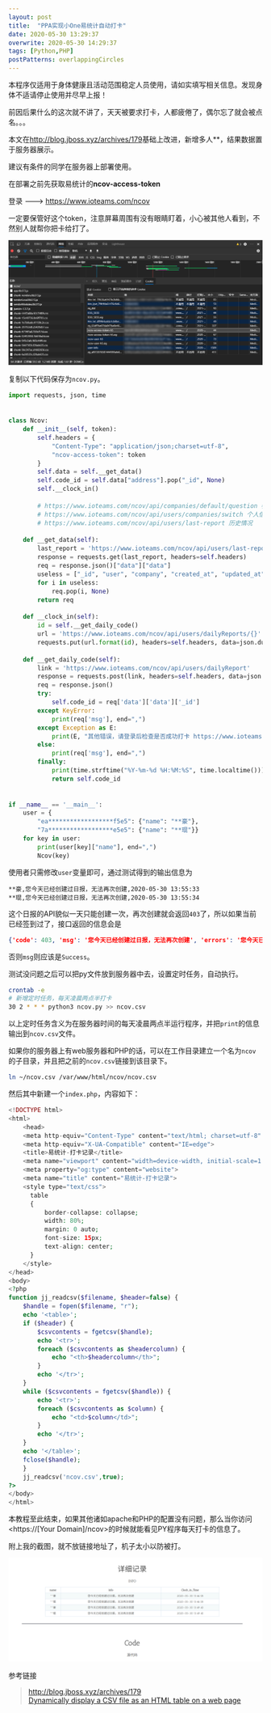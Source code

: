 ```yaml
---
layout: post
title:  "PPA实现小One易统计自动打卡"
date: 2020-05-30 13:29:37
overwrite: 2020-05-30 14:29:37
tags: [Python,PHP]
postPatterns: overlappingCircles
---
```


本程序仅适用于身体健康且活动范围稳定人员使用，请如实填写相关信息。发现身体不适请停止使用并尽早上报！

<!--excerpt-->

前因后果什么的这次就不讲了，天天被要求打卡，人都疲倦了，偶尔忘了就会被点名。。。

本文在<http://blog.jboss.xyz/archives/179>基础上改进，新增多人**，结果数据置于服务器展示。

建议有条件的同学在服务器上部署使用。

在部署之前先获取易统计的**ncov-access-token**

登录 ---> <https://www.ioteams.com/ncov>

一定要保管好这个token，注意屏幕周围有没有眼睛盯着，小心被其他人看到，不然别人就帮你把卡给打了。

![ncov-access-token](/assets/img/2020-05-30_0001.png)

复制以下代码保存为`ncov.py`。

```python
import requests, json, time


class Ncov:
    def __init__(self, token):
        self.headers = {
            "Content-Type": "application/json;charset=utf-8",
            "ncov-access-token": token
        }
        self.data = self.__get_data()
        self.code_id = self.data["address"].pop("_id", None)
        self.__clock_in()

        # https://www.ioteams.com/ncov/api/companies/default/question 参数
        # https://www.ioteams.com/ncov/api/users/companies/switch 个人信息
        # https://www.ioteams.com/ncov/api/users/last-report 历史情况

    def __get_data(self):
        last_report = 'https://www.ioteams.com/ncov/api/users/last-report'
        response = requests.get(last_report, headers=self.headers)
        req = response.json()["data"]["data"]
        useless = ["_id", "user", "company", "created_at", "updated_at", "__v"]
        for i in useless:
            req.pop(i, None)
        return req

    def __clock_in(self):
        id = self.__get_daily_code()
        url = 'https://www.ioteams.com/ncov/api/users/dailyReports/{}'
        requests.put(url.format(id), headers=self.headers, data=json.dumps(self.data))

    def __get_daily_code(self):
        link = 'https://www.ioteams.com/ncov/api/users/dailyReport'
        response = requests.post(link, headers=self.headers, data=json.dumps(self.data))
        req = response.json()
        try:
            self.code_id = req['data']['data']['_id']
        except KeyError:
            print(req['msg'], end=",")
        except Exception as E:
            print(E, "其他错误，请登录后检查是否成功打卡 https://www.ioteams.com/ncov/ ", end=",")
        else:
            print(req['msg'], end=",")
        finally:
            print(time.strftime("%Y-%m-%d %H:%M:%S", time.localtime()))
            return self.code_id


if __name__ == '__main__':
    user = {
        "ea******************f5e5": {"name": "**豪"},
        "7a******************e5e5": {"name": "**琨"}}
    for key in user:
        print(user[key]["name"], end=",")
        Ncov(key)
```

使用者只需修改`user`变量即可，通过测试得到的输出信息为

```
**豪,您今天已经创建过日报，无法再次创建,2020-05-30 13:55:33
**琨,您今天已经创建过日报，无法再次创建,2020-05-30 13:55:34
```

这个日报的API貌似一天只能创建一次，再次创建就会返回`403`了，所以如果当前已经签到过了，接口返回的信息会是

```json
{'code': 403, 'msg': '您今天已经创建过日报，无法再次创建', 'errors': '您今天已经创建过日报，无法再次创建'}
```

否则`msg`则应该是`Success`。

测试没问题之后可以把py文件放到服务器中去，设置定时任务，自动执行。

```bash
crontab -e 
# 新增定时任务，每天凌晨两点半打卡
30 2 * * * python3 ncov.py >> ncov.csv
```

以上定时任务含义为在服务器时间的每天凌晨两点半运行程序，并把`print`的信息输出到`ncov.csv`文件。

如果你的服务器上有web服务器和PHP的话，可以在工作目录建立一个名为`ncov`的子目录，并且把之前的`ncov.csv`链接到该目录下。

```bash
ln ~/ncov.csv /var/www/html/ncov/ncov.csv
```

然后其中新建一个`index.php`，内容如下：

```php
<!DOCTYPE html>
<html>
    <head>
    <meta http-equiv="Content-Type" content="text/html; charset=utf-8" />
    <meta http-equiv="X-UA-Compatible" content="IE=edge">
    <title>易统计-打卡记录</title>
    <meta name="viewport" content="width=device-width, initial-scale=1.0">
    <meta property="og:type" content="website">
    <meta name="title" content="易统计-打卡记录">
    <style type="text/css">
      table
      {
          border-collapse: collapse;
          width: 80%;
          margin: 0 auto;
          font-size: 15px;
          text-align: center;
      }
    </style>
</head>
<body>
<?php
function jj_readcsv($filename, $header=false) {
    $handle = fopen($filename, "r");
    echo '<table>';
    if ($header) {
        $csvcontents = fgetcsv($handle);
        echo '<tr>';
        foreach ($csvcontents as $headercolumn) {
            echo "<th>$headercolumn</th>";
        }
        echo '</tr>';
    }
    while ($csvcontents = fgetcsv($handle)) {
        echo '<tr>';
        foreach ($csvcontents as $column) {
            echo "<td>$column</td>";
        }
        echo '</tr>';
    }
    echo '</table>';
    fclose($handle);
    }
    jj_readcsv('ncov.csv',true);
?> 
</body>
</html>
```

本教程至此结束，如果其他诸如apache和PHP的配置没有问题，那么当你访问<https://[Your Domain]/ncov>的时候就能看见PY程序每天打卡的信息了。

附上我的截图，就不放链接地址了，机子太小以防被打。

![image](/assets/img/2020-05-30_0002.png)


参考链接

> <http://blog.jboss.xyz/archives/179>    
> [Dynamically display a CSV file as an HTML table on a web page](https://stackoverflow.com/questions/518795/dynamically-display-a-csv-file-as-an-html-table-on-a-web-page/8612755#8612755)